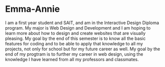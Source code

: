 # Emma-Annie
I am a first year student and SAIT, and am in the Interactive Design Diploma program. My major is Web Design and Development and I am hoping to learn more about how to design and create websites that are visually pleasing. 
My goal by the end of this semester is to know all the basic features for coding and to be able to apply that knowledge to all my projects, not only for school but for my future career as well. 
My goal by the end of my progtram is to further my career in web design, using the knowledge I have learned from all my professors and classmates. 
